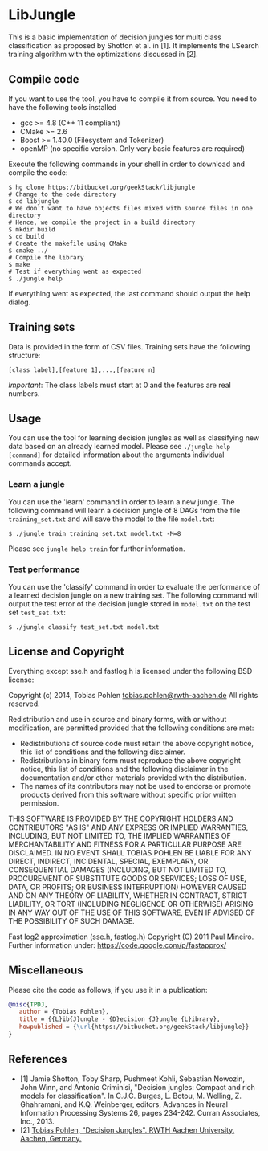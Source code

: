 # LibJungle
This is a basic implementation of decision jungles for multi class classification as proposed by Shotton et al. in [1]. 
It implements the LSearch training algorithm with the optimizations discussed in [2]. 

## Compile code
If you want to use the tool, you have to compile it from source. You need to have
the following tools installed

- gcc >= 4.8 (C++ 11 compliant)
- CMake >= 2.6
- Boost >= 1.40.0 (Filesystem and Tokenizer)
- openMP (no specific version. Only very basic features are required)

Execute the following commands in your shell in order to download and compile the
code:
```shell
$ hg clone https://bitbucket.org/geekStack/libjungle
# Change to the code directory
$ cd libjungle
# We don't want to have objects files mixed with source files in one directory
# Hence, we compile the project in a build directory
$ mkdir build
$ cd build
# Create the makefile using CMake
$ cmake ../
# Compile the library
$ make
# Test if everything went as expected
$ ./jungle help
```
If everything went as expected, the last command should output the help dialog. 

## Training sets
Data is provided in the form of CSV files. Training sets have the 
following structure:
```
[class label],[feature 1],...,[feature n]
```
*Important*: The class labels must start at 0 and the features are real numbers. 

## Usage
You can use the tool for learning decision jungles as well as classifying new data
based on an already learned model. Please see ```./jungle help [command]``` for 
detailed information about the arguments individual commands accept. 

### Learn a jungle
You can use the 'learn' command in order to learn a new jungle. The following
command will learn a decision jungle of 8 DAGs from the file `training_set.txt`
and will save the model to the file `model.txt`:
```shell
$ ./jungle train training_set.txt model.txt -M=8
``` 
Please see `jungle help train` for further information.

### Test performance
You can use the 'classify' command in order to evaluate the performance of a 
learned decision jungle on a new training set. The following command will output
the test error of the decision jungle stored in `model.txt` on the test set
`test_set.txt`:
```shell
$ ./jungle classify test_set.txt model.txt
``` 

## License and Copyright
Everything except sse.h and fastlog.h is licensed under the following BSD license:

Copyright (c) 2014, Tobias Pohlen <tobias.pohlen@rwth-aachen.de>
All rights reserved.

Redistribution and use in source and binary forms, with or without
modification, are permitted provided that the following conditions are met:

- Redistributions of source code must retain the above copyright notice, this list of conditions and the following disclaimer.
- Redistributions in binary form must reproduce the above copyright notice, this list of conditions and the following disclaimer in the documentation and/or other materials provided with the distribution.
- The names of its contributors may not be used to endorse or promote products derived from this software without specific prior written permission.

THIS SOFTWARE IS PROVIDED BY THE COPYRIGHT HOLDERS AND CONTRIBUTORS "AS IS" AND
ANY EXPRESS OR IMPLIED WARRANTIES, INCLUDING, BUT NOT LIMITED TO, THE IMPLIED
WARRANTIES OF MERCHANTABILITY AND FITNESS FOR A PARTICULAR PURPOSE ARE
DISCLAIMED. IN NO EVENT SHALL TOBIAS POHLEN BE LIABLE FOR ANY
DIRECT, INDIRECT, INCIDENTAL, SPECIAL, EXEMPLARY, OR CONSEQUENTIAL DAMAGES
(INCLUDING, BUT NOT LIMITED TO, PROCUREMENT OF SUBSTITUTE GOODS OR SERVICES;
LOSS OF USE, DATA, OR PROFITS; OR BUSINESS INTERRUPTION) HOWEVER CAUSED AND
ON ANY THEORY OF LIABILITY, WHETHER IN CONTRACT, STRICT LIABILITY, OR TORT
(INCLUDING NEGLIGENCE OR OTHERWISE) ARISING IN ANY WAY OUT OF THE USE OF THIS
SOFTWARE, EVEN IF ADVISED OF THE POSSIBILITY OF SUCH DAMAGE.

Fast log2 approximation (sse.h, fastlog.h) Copyright (C) 2011 Paul Mineiro.
Further information under: https://code.google.com/p/fastapprox/


## Miscellaneous
Please cite the code as follows, if you use it in a publication:
```bibtex
@misc{TPDJ, 
   author = {Tobias Pohlen}, 
   title = {{L}ib{J}ungle - {D}ecision {J}ungle {L}ibrary}, 
   howpublished = {\url{https://bitbucket.org/geekStack/libjungle}} 
} 
```

## References
- [1] Jamie Shotton, Toby Sharp, Pushmeet Kohli, Sebastian Nowozin, John Winn, and Antonio Criminisi, "Decision jungles: Compact and rich models for classification". In C.J.C. Burges, L. Botou, M. Welling, Z. Ghahramani, and K.Q. Weinberger, editors, Advances in Neural Information Processing Systems 26, pages 234-242. Curran Associates, Inc., 2013.
- [2] [Tobias Pohlen, "Decision Jungles". RWTH Aachen University. Aachen, Germany.](http://geekstack.net/fileadmin/content/projects/libjungle/seminar_decision_jungles.pdf)